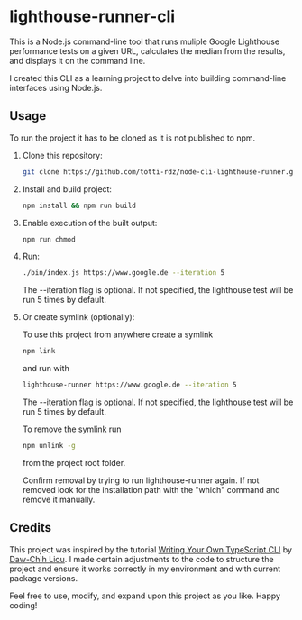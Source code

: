 # lighthouse-runner-cli

This is a Node.js command-line tool that runs muliple Google Lighthouse performance tests on a given URL, calculates the median from the results, and displays it on the command line.

I created this CLI as a learning project to delve into building command-line interfaces using Node.js.

## Usage

To run the project it has to be cloned as it is not published to npm.

1. Clone this repository:

   ```sh
   git clone https://github.com/totti-rdz/node-cli-lighthouse-runner.git
   ```
   
2. Install and build project:

   ```sh
   npm install && npm run build
   ```
   
3. Enable execution of the built output:

   ```sh
   npm run chmod
   ```

4. Run:

   ```sh
   ./bin/index.js https://www.google.de --iteration 5
   ```

   The --iteration flag is optional. If not specified, the lighthouse test will be run 5 times by default.

5. Or create symlink (optionally):

   To use this project from anywhere create a symlink

   ```sh
   npm link
   ```

   and run with

   ```sh
   lighthouse-runner https://www.google.de --iteration 5
   ```

   The --iteration flag is optional. If not specified, the lighthouse test will be run 5 times by default.

   To remove the symlink run

   ```sh
   npm unlink -g
   ```

   from the project root folder.

   Confirm removal by trying to run lighthouse-runner again. If not removed look for the installation path with the "which" command and remove it manually.

## Credits

This project was inspired by the tutorial [Writing Your Own TypeScript CLI](https://dawchihliou.github.io/articles/writing-your-own-typescript-cli#using-the-cli-in-github-actions) by [Daw-Chih Liou](https://dawchihliou.github.io/). I made certain adjustments to the code to structure the project and ensure it works correctly in my environment and with current package versions.

Feel free to use, modify, and expand upon this project as you like. Happy coding!
